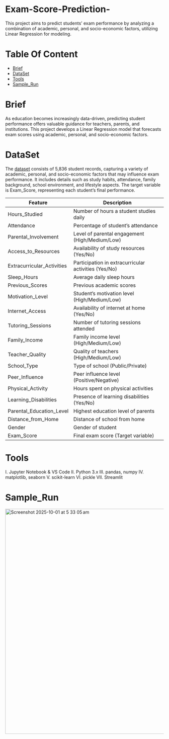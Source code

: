 # Exam-Score-Prediction-
This project aims to predict students’ exam performance by analyzing a combination of academic, personal, and socio-economic factors, utilizing Linear Regression for modeling.

# Table Of Content
* [Brief](#Brief)
* [DataSet](#DataSet)
* [Tools](#Tools)
* [Sample_Run](#Sample_Run)

# Brief
As education becomes increasingly data-driven, predicting student performance offers valuable guidance for teachers, parents, and institutions.
This project develops a Linear Regression model that forecasts exam scores using academic, personal, and socio-economic factors.

# DataSet
The [dataset](https://www.kaggle.com/datasets/lainguyn123/student-performance-factors) consists of 5,836 student records, capturing a variety of academic, personal, and socio-economic
factors that may influence exam performance. 
It includes details such as study habits, attendance, family background, school environment, and lifestyle aspects. The target variable is Exam_Score, representing each student’s
final performance.

| Feature                   | Description |
|----------------------------|-------------|
| Hours_Studied             | Number of hours a student studies daily |
| Attendance                | Percentage of student’s attendance |
| Parental_Involvement      | Level of parental engagement (High/Medium/Low) |
| Access_to_Resources       | Availability of study resources (Yes/No) |
| Extracurricular_Activities| Participation in extracurricular activities (Yes/No) |
| Sleep_Hours               | Average daily sleep hours |
| Previous_Scores           | Previous academic scores |
| Motivation_Level          | Student’s motivation level (High/Medium/Low) |
| Internet_Access           | Availability of internet at home (Yes/No) |
| Tutoring_Sessions         | Number of tutoring sessions attended |
| Family_Income             | Family income level (High/Medium/Low) |
| Teacher_Quality           | Quality of teachers (High/Medium/Low) |
| School_Type               | Type of school (Public/Private) |
| Peer_Influence            | Peer influence level (Positive/Negative) |
| Physical_Activity         | Hours spent on physical activities |
| Learning_Disabilities     | Presence of learning disabilities (Yes/No) |
| Parental_Education_Level  | Highest education level of parents |
| Distance_from_Home        | Distance of school from home |
| Gender                    | Gender of student |
| Exam_Score                | Final exam score (Target variable) |

# Tools 
I. Jupyter Notebook & VS Code
II. Python 3.x
III. pandas, numpy
IV. matplotlib, seaborn
V. scikit-learn
VI. pickle
VII. Streamlit

# Sample_Run
<img width="1014" height="716" alt="Screenshot 2025-10-01 at 5 33 05 am" src="https://github.com/user-attachments/assets/ff9b7214-dabb-4bfc-80d7-3f95f78bcb18" />
